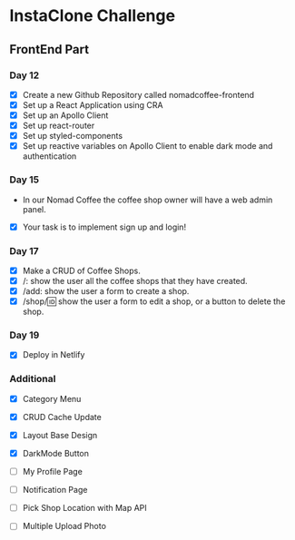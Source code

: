 # InstaClone Challenge

## FrontEnd Part

### Day 12

- [x] Create a new Github Repository called nomadcoffee-frontend
- [x] Set up a React Application using CRA
- [x] Set up an Apollo Client
- [x] Set up react-router
- [x] Set up styled-components
- [x] Set up reactive variables on Apollo Client to enable dark mode and authentication

### Day 15

- In our Nomad Coffee the coffee shop owner will have a web admin panel.

- [x] Your task is to implement sign up and login!

### Day 17

- [x] Make a CRUD of Coffee Shops.
- [x] /: show the user all the coffee shops that they have created.
- [x] /add: show the user a form to create a shop.
- [x] /shop/:id: show the user a form to edit a shop, or a button to delete the shop.

### Day 19

- [x] Deploy in Netlify

### Additional

- [x] Category Menu
- [x] CRUD Cache Update
- [x] Layout Base Design
- [x] DarkMode Button
- [ ] My Profile Page
- [ ] Notification Page

- [ ] Pick Shop Location with Map API
- [ ] Multiple Upload Photo
